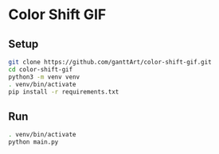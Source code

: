 # Color Shift GIF

## Setup

```bash
git clone https://github.com/ganttArt/color-shift-gif.git
cd color-shift-gif
python3 -m venv venv
. venv/bin/activate
pip install -r requirements.txt
```

## Run

```bash
. venv/bin/activate
python main.py
```
